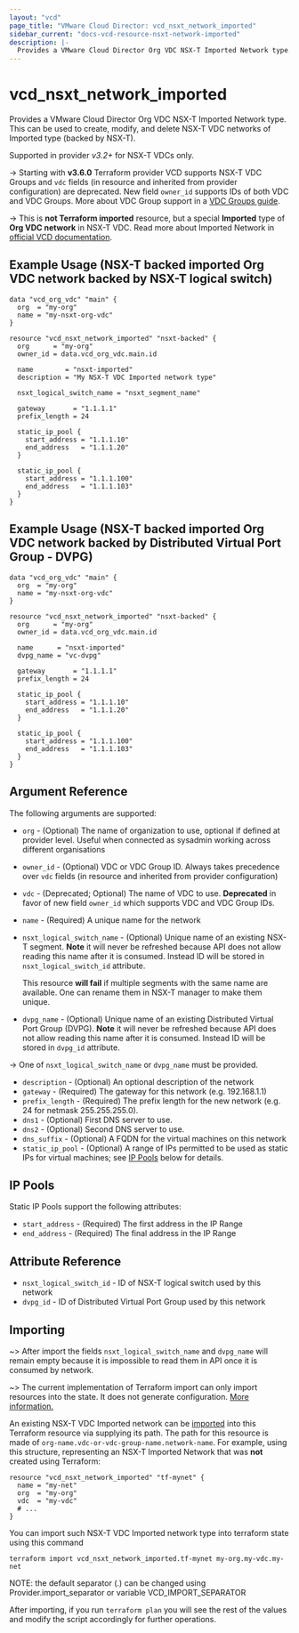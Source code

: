 ```yaml
---
layout: "vcd"
page_title: "VMware Cloud Director: vcd_nsxt_network_imported"
sidebar_current: "docs-vcd-resource-nsxt-network-imported"
description: |-
  Provides a VMware Cloud Director Org VDC NSX-T Imported Network type. This can be used to create, modify, and delete NSX-T VDC networks of Imported type (backed by NSX-T).
---
```


# vcd\_nsxt\_network\_imported

Provides a VMware Cloud Director Org VDC NSX-T Imported Network type. This can be used to create, modify, and delete NSX-T VDC networks of Imported type (backed by NSX-T).

Supported in provider *v3.2+* for NSX-T VDCs only.

-> Starting with **v3.6.0** Terraform provider VCD supports NSX-T VDC Groups and `vdc` fields (in
resource and inherited from provider configuration) are deprecated. New field `owner_id` supports
IDs of both VDC and VDC Groups. More about VDC Group support in a [VDC Groups
guide](/providers/vmware/vcd/latest/docs/guides/vdc_groups).

-> This is **not Terraform imported** resource, but a special **Imported** type of **Org VDC
network** in NSX-T VDC. Read more about Imported Network in [official VCD
documentation](https://docs.vmware.com/en/VMware-Cloud-Director/10.3/VMware-Cloud-Director-Tenant-Portal-Guide/GUID-FB303D62-67EA-4209-BE4D-C3746481BCC8.html).

## Example Usage (NSX-T backed imported Org VDC network backed by NSX-T logical switch)
```hcl
data "vcd_org_vdc" "main" {
  org  = "my-org"
  name = "my-nsxt-org-vdc"
}

resource "vcd_nsxt_network_imported" "nsxt-backed" {
  org      = "my-org"
  owner_id = data.vcd_org_vdc.main.id

  name        = "nsxt-imported"
  description = "My NSX-T VDC Imported network type"

  nsxt_logical_switch_name = "nsxt_segment_name"

  gateway       = "1.1.1.1"
  prefix_length = 24

  static_ip_pool {
    start_address = "1.1.1.10"
    end_address   = "1.1.1.20"
  }

  static_ip_pool {
    start_address = "1.1.1.100"
    end_address   = "1.1.1.103"
  }
}
```

## Example Usage (NSX-T backed imported Org VDC network backed by Distributed Virtual Port Group - DVPG)

```hcl
data "vcd_org_vdc" "main" {
  org  = "my-org"
  name = "my-nsxt-org-vdc"
}

resource "vcd_nsxt_network_imported" "nsxt-backed" {
  org      = "my-org"
  owner_id = data.vcd_org_vdc.main.id

  name      = "nsxt-imported"
  dvpg_name = "vc-dvpg"

  gateway       = "1.1.1.1"
  prefix_length = 24

  static_ip_pool {
    start_address = "1.1.1.10"
    end_address   = "1.1.1.20"
  }

  static_ip_pool {
    start_address = "1.1.1.100"
    end_address   = "1.1.1.103"
  }
}
```


## Argument Reference

The following arguments are supported:

* `org` - (Optional) The name of organization to use, optional if defined at provider level. Useful when
  connected as sysadmin working across different organisations
* `owner_id` - (Optional) VDC or VDC Group ID. Always takes precedence over `vdc` fields (in resource
and inherited from provider configuration)
* `vdc` - (Deprecated; Optional) The name of VDC to use. **Deprecated**  in favor of new field
  `owner_id` which supports VDC and VDC Group IDs.
* `name` - (Required) A unique name for the network
* `nsxt_logical_switch_name` - (Optional) Unique name of an existing NSX-T segment. 
  **Note** it will never be refreshed because API does not allow reading this name after it is
  consumed. Instead ID will be stored in `nsxt_logical_switch_id` attribute.
  
  This resource **will fail** if multiple segments with the same name are available. One can rename 
  them in NSX-T manager to make them unique.
* `dvpg_name` - (Optional) Unique name of an existing Distributed Virtual Port Group (DVPG). 
  **Note** it will never be refreshed because API does not allow reading this name after it is
  consumed. Instead ID will be stored in `dvpg_id` attribute.

-> One of `nsxt_logical_switch_name` or `dvpg_name` must be provided.

* `description` - (Optional) An optional description of the network
* `gateway` - (Required) The gateway for this network (e.g. 192.168.1.1)
* `prefix_length` - (Required) The prefix length for the new network (e.g. 24 for netmask 255.255.255.0).
* `dns1` - (Optional) First DNS server to use.
* `dns2` - (Optional) Second DNS server to use.
* `dns_suffix` - (Optional) A FQDN for the virtual machines on this network
* `static_ip_pool` - (Optional) A range of IPs permitted to be used as static IPs for
  virtual machines; see [IP Pools](#ip-pools) below for details.

<a id="ip-pools"></a>
## IP Pools

Static IP Pools  support the following attributes:

* `start_address` - (Required) The first address in the IP Range
* `end_address` - (Required) The final address in the IP Range

## Attribute Reference
* `nsxt_logical_switch_id` - ID of NSX-T logical switch used by this network
* `dvpg_id` - ID of Distributed Virtual Port Group used by this network

## Importing

~> After import the fields `nsxt_logical_switch_name` and `dvpg_name` will remain empty because it
is impossible to read them in API once it is consumed by network.

~> The current implementation of Terraform import can only import resources into the state. It does not generate
configuration. [More information.][docs-import]



An existing NSX-T VDC Imported network can be [imported][docs-import] into this Terraform resource via supplying its path.
The path for this resource is made of `org-name.vdc-or-vdc-group-name.network-name`.
For example, using this structure, representing an NSX-T Imported Network that was **not** created using Terraform:

```hcl
resource "vcd_nsxt_network_imported" "tf-mynet" {
  name = "my-net"
  org  = "my-org"
  vdc  = "my-vdc"
  # ...
}
```

You can import such NSX-T VDC Imported network type into terraform state using this command

```
terraform import vcd_nsxt_network_imported.tf-mynet my-org.my-vdc.my-net
```

NOTE: the default separator (.) can be changed using Provider.import_separator or variable VCD_IMPORT_SEPARATOR

[docs-import]:https://www.terraform.io/docs/import/

After importing, if you run `terraform plan` you will see the rest of the values and modify the script accordingly for
further operations.
